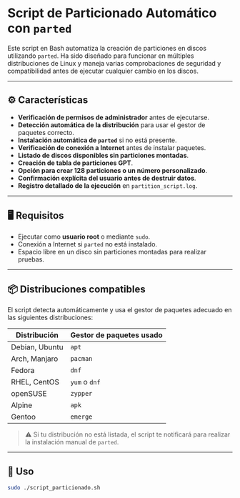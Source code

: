# Script de Particionado Automático con `parted`

Este script en Bash automatiza la creación de particiones en discos utilizando `parted`. Ha sido diseñado para funcionar en múltiples distribuciones de Linux y maneja varias comprobaciones de seguridad y compatibilidad antes de ejecutar cualquier cambio en los discos.

---

## ⚙️ Características

- **Verificación de permisos de administrador** antes de ejecutarse.
- **Detección automática de la distribución** para usar el gestor de paquetes correcto.
- **Instalación automática de `parted`** si no está presente.
- **Verificación de conexión a Internet** antes de instalar paquetes.
- **Listado de discos disponibles sin particiones montadas**.
- **Creación de tabla de particiones GPT**.
- **Opción para crear 128 particiones o un número personalizado**.
- **Confirmación explícita del usuario antes de destruir datos**.
- **Registro detallado de la ejecución** en `partition_script.log`.

---

## 🖥️ Requisitos

- Ejecutar como **usuario root** o mediante `sudo`.
- Conexión a Internet si `parted` no está instalado.
- Espacio libre en un disco sin particiones montadas para realizar pruebas.

---

## 📦 Distribuciones compatibles

El script detecta automáticamente y usa el gestor de paquetes adecuado en las siguientes distribuciones:

| Distribución       | Gestor de paquetes usado     |
|--------------------|------------------------------|
| Debian, Ubuntu     | `apt`                        |
| Arch, Manjaro      | `pacman`                     |
| Fedora             | `dnf`                        |
| RHEL, CentOS       | `yum` o `dnf`                |
| openSUSE           | `zypper`                     |
| Alpine             | `apk`                        |
| Gentoo             | `emerge`                     |

> ⚠️ Si tu distribución no está listada, el script te notificará para realizar la instalación manual de `parted`.

---

## 🚀 Uso

```bash
sudo ./script_particionado.sh
